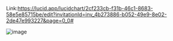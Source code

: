 Link:https://lucid.app/lucidchart/2cf233cb-f31b-46c1-8683-58e5e85715be/edit?invitationId=inv_4b273886-b052-49e9-8e02-2de47e993227&page=0_0#

![image](https://github.com/Project-Impacta/Diagramas-Documentacao/assets/114624530/2cfee392-14d2-4730-bb28-cbf25adccde0)



